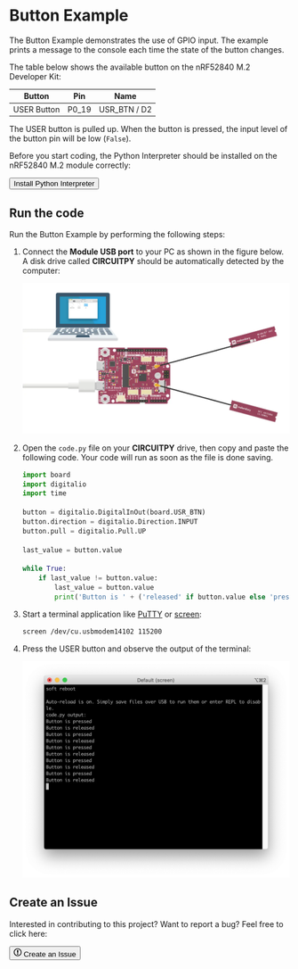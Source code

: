 # Button Example

The Button Example demonstrates the use of GPIO input. The example prints a message to the console each time the state of the button changes.

The table below shows the available button on the nRF52840 M.2 Developer Kit:

| Button                | Pin      | Name             |
|-----------------------|----------|------------------|
| USER Button           | P0_19    | USR_BTN / D2     |

The USER button is pulled up. When the button is pressed, the input level of the button pin will be low (`False`).

Before you start coding, the Python Interpreter should be installed on the nRF52840 M.2 module correctly:

<a href="../../install"><button class="md-tile md-tile--primary" style="width:auto;">Install Python Interpreter</button></a>

## Run the code

Run the Button Example by performing the following steps:

1. Connect the **Module USB port** to your PC as shown in the figure below. A disk drive called **CIRCUITPY** should be automatically detected by the computer:

	![](../assets/images/connect-module-usb.webp)

2. Open the `code.py` file on your **CIRCUITPY** drive, then copy and paste the following code. Your code will run as soon as the file is done saving.

	``` py
	import board
	import digitalio
	import time
	
	button = digitalio.DigitalInOut(board.USR_BTN)
	button.direction = digitalio.Direction.INPUT
	button.pull = digitalio.Pull.UP

	last_value = button.value

	while True:
		if last_value != button.value:
			last_value = button.value
			print('Button is ' + ('released' if button.value else 'pressed'))
	```

2. Start a terminal application like [PuTTY](https://www.chiark.greenend.org.uk/~sgtatham/putty/) or [screen](https://www.gnu.org/software/screen/manual/screen.html):

	``` sh
	screen /dev/cu.usbmodem14102 115200
	```

3. Press the USER button and observe the output of the terminal:

	![](assets/images/button-example-output.webp)


## Create an Issue

Interested in contributing to this project? Want to report a bug? Feel free to click here:

<a href="https://github.com/makerdiary/nrf52840-m2-devkit/issues/new?title=Python:%20Button:%20%3Ctitle%3E"><button class="md-tile md-tile--primary"><svg xmlns="http://www.w3.org/2000/svg" viewBox="0 0 14 16" width="14" height="16"><path fill-rule="evenodd" d="M7 2.3c3.14 0 5.7 2.56 5.7 5.7s-2.56 5.7-5.7 5.7A5.71 5.71 0 011.3 8c0-3.14 2.56-5.7 5.7-5.7zM7 1C3.14 1 0 4.14 0 8s3.14 7 7 7 7-3.14 7-7-3.14-7-7-7zm1 3H6v5h2V4zm0 6H6v2h2v-2z"></path></svg> Create an Issue</button></a>
